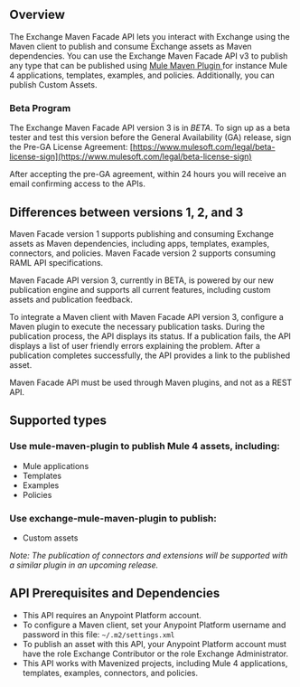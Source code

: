## Overview

The Exchange Maven Facade API lets you interact with Exchange using the Maven client to publish and consume Exchange assets as Maven dependencies. You can use the Exchange Maven Facade API v3 to publish any type that can be published using [Mule Maven Plugin ](https://docs.mulesoft.com/mule-runtime/4.3/mmp-concept)for instance Mule 4 applications, templates, examples, and policies. Additionally, you can publish Custom Assets.

### Beta Program

The Exchange Maven Facade API version 3 is in _BETA_. To sign up as a beta tester and test this version before the General Availability (GA) release, sign the Pre-GA License Agreement: [https://www.mulesoft.com/legal/beta-license-sign](https://www.mulesoft.com/legal/beta-license-sign)

After accepting the pre-GA agreement, within 24 hours you will receive an email confirming access to the APIs.

## Differences between versions 1, 2, and 3

Maven Facade version 1 supports publishing and consuming Exchange assets as Maven dependencies, including apps, templates, examples, connectors, and policies. Maven Facade version 2 supports consuming RAML API specifications.

Maven Facade API version 3, currently in BETA, is powered by our new publication engine and supports all current features, including custom assets and publication feedback.

To integrate a Maven client with Maven Facade API version 3, configure a Maven plugin to execute the necessary publication tasks. During the publication process, the API displays its status. If a publication fails, the API displays a list of user friendly errors explaining the problem. After a publication completes successfully, the API provides a link to the published asset.

Maven Facade API must be used through Maven plugins, and not as a REST API.

## Supported types

### Use mule-maven-plugin to publish Mule 4 assets, including:

- Mule applications
- Templates
- Examples
- Policies

### Use exchange-mule-maven-plugin to publish:

- Custom assets

_Note: The publication of connectors and extensions will be supported with a similar plugin in an upcoming release._

## API Prerequisites and Dependencies

- This API requires an Anypoint Platform account.
- To configure a Maven client, set your Anypoint Platform username and password in this file: `~/.m2/settings.xml`
- To publish an asset with this API, your Anypoint Platform account must have the role Exchange Contributor or the role Exchange Administrator.
- This API works with Mavenized projects, including Mule 4 applications, templates, examples, connectors, and policies.
